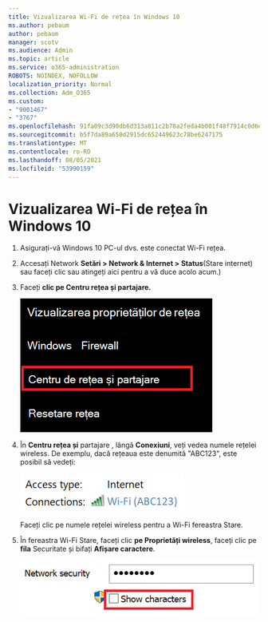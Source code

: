 ```yaml
---
title: Vizualizarea Wi-Fi de rețea în Windows 10
ms.author: pebaum
author: pebaum
manager: scotv
ms.audience: Admin
ms.topic: article
ms.service: o365-administration
ROBOTS: NOINDEX, NOFOLLOW
localization_priority: Normal
ms.collection: Adm_O365
ms.custom:
- "9001467"
- "3767"
ms.openlocfilehash: 91fa09c3d90db6d313a811c2b78a2feda4b001f48f7914c0d6e2b81627400fbc
ms.sourcegitcommit: b5f7da89a650d2915dc652449623c78be6247175
ms.translationtype: MT
ms.contentlocale: ro-RO
ms.lasthandoff: 08/05/2021
ms.locfileid: "53990159"
---
```

# <a name="view-wi-fi-network-password-in-windows-10"></a>Vizualizarea Wi-Fi de rețea în Windows 10

1. Asigurați-vă Windows 10 PC-ul dvs. este conectat Wi-Fi rețea.

2. Accesați Network **Setări > Network & Internet > Status**(Stare internet) sau faceți clic sau atingeți aici pentru a vă duce acolo acum.) [](ms-settings:network?activationSource=GetHelp)

3. Faceți **clic pe Centru rețea și partajare.**

    ![Centru rețea și partajare.](media/network-sharing-center.png)

4. În **Centru rețea și** partajare , lângă **Conexiuni**, veți vedea numele rețelei wireless. De exemplu, dacă rețeaua este denumită "ABC123", este posibil să vedeți:

    ![Conexiuni de rețea.](media/network-connections.png)

    Faceți clic pe numele rețelei wireless pentru a Wi-Fi fereastra Stare. 

5. În fereastra Wi-Fi Stare, faceți clic **pe Proprietăți wireless**, faceți clic pe **fila** Securitate și bifați **Afișare caractere**.

    ![Afișați Wi-Fi parolă.](media/show-password-characters.png)

